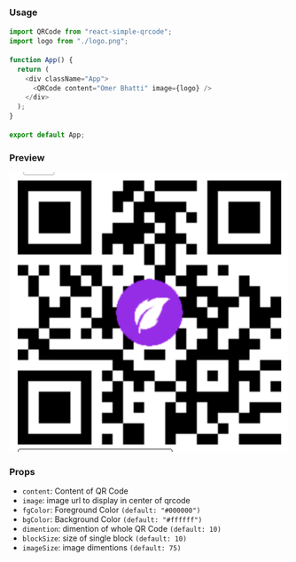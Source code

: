 ### Usage

```js
import QRCode from "react-simple-qrcode";
import logo from "./logo.png";

function App() {
  return (
    <div className="App">
      <QRCode content="Omer Bhatti" image={logo} />
    </div>
  );
}

export default App;
```

### Preview

![preview](assets/resource.png)

### Props

- `content`: Content of QR Code
- `image`: image url to display in center of qrcode
- `fgColor`: Foreground Color `(default: "#000000")`
- `bgColor`: Background Color `(default: "#ffffff")`
- `dimention`: dimention of whole QR Code `(default: 10)`
- `blockSize`: size of single block `(default: 10)`
- `imageSize`: image dimentions `(default: 75)`
